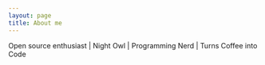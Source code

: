 ```yaml
---
layout: page
title: About me
---
```

Open source enthusiast | Night Owl | Programming Nerd | Turns Coffee into Code


